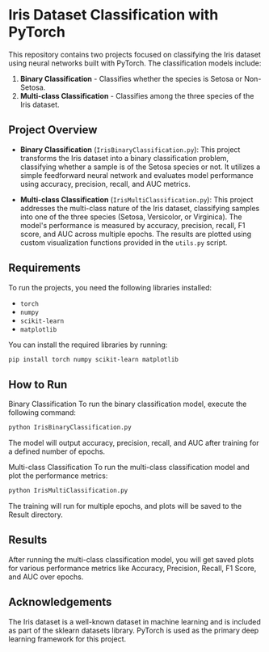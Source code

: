 # Iris Dataset Classification with PyTorch

This repository contains two projects focused on classifying the Iris dataset using neural networks built with PyTorch. The classification models include:

1. **Binary Classification** - Classifies whether the species is Setosa or Non-Setosa.
2. **Multi-class Classification** - Classifies among the three species of the Iris dataset.

## Project Overview

- **Binary Classification** (`IrisBinaryClassification.py`): This project transforms the Iris dataset into a binary classification problem, classifying whether a sample is of the Setosa species or not. It utilizes a simple feedforward neural network and evaluates model performance using accuracy, precision, recall, and AUC metrics.
  
- **Multi-class Classification** (`IrisMultiClassification.py`): This project addresses the multi-class nature of the Iris dataset, classifying samples into one of the three species (Setosa, Versicolor, or Virginica). The model's performance is measured by accuracy, precision, recall, F1 score, and AUC across multiple epochs. The results are plotted using custom visualization functions provided in the `utils.py` script.

## Requirements

To run the projects, you need the following libraries installed:

- `torch`
- `numpy`
- `scikit-learn`
- `matplotlib`

You can install the required libraries by running:
```bash
pip install torch numpy scikit-learn matplotlib
```

## How to Run
Binary Classification
To run the binary classification model, execute the following command:

```bash
python IrisBinaryClassification.py
```
The model will output accuracy, precision, recall, and AUC after training for a defined number of epochs.

Multi-class Classification
To run the multi-class classification model and plot the performance metrics:

```bash
python IrisMultiClassification.py
```
The training will run for multiple epochs, and plots will be saved to the Result directory.

## Results
After running the multi-class classification model, you will get saved plots for various performance metrics like Accuracy, Precision, Recall, F1 Score, and AUC over epochs.

## Acknowledgements
The Iris dataset is a well-known dataset in machine learning and is included as part of the sklearn datasets library.
PyTorch is used as the primary deep learning framework for this project.
